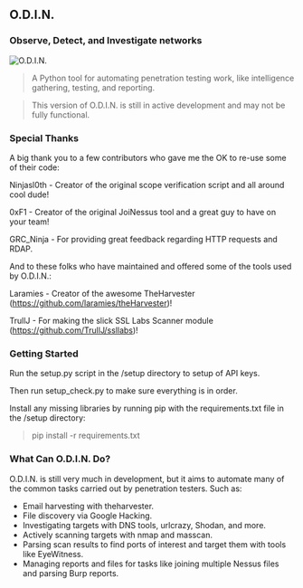 ## O.D.I.N.
### Observe, Detect, and Investigate networks

![O.D.I.N.](https://vignette3.wikia.nocookie.net/archer/images/4/46/ODINLogo.png/revision/latest/scale-to-width-down/250?cb=20170319051757)

>A Python tool for automating penetration testing work, like intelligence gathering, testing, and reporting.

>This version of O.D.I.N. is still in active development and may not be fully functional.

### Special Thanks
A big thank you to a few contributors who gave me the OK to re-use some of their code:

Ninjasl0th - Creator of the original scope verification script and all around cool dude!

0xF1 - Creator of the original JoiNessus tool and a great guy to have on your team!

GRC_Ninja - For providing great feedback regarding HTTP requests and RDAP.

And to these folks who have maintained and offered some of the tools used by O.D.I.N.:

Laramies - Creator of the awesome TheHarvester (https://github.com/laramies/theHarvester)!

TrullJ - For making the slick SSL Labs Scanner module (https://github.com/TrullJ/ssllabs)!

### Getting Started
Run the setup.py script in the /setup directory to setup of API keys.

Then run setup_check.py to make sure everything is in order.

Install any missing libraries by running pip with the requirements.txt file in the /setup directory:

>pip install -r requirements.txt

### What Can O.D.I.N. Do?
O.D.I.N. is still very much in development, but it aims to automate many of the common tasks carried out by penetration testers. Such as:
* Email harvesting with theharvester.
* File discovery via Google Hacking.
* Investigating targets with DNS tools, urlcrazy, Shodan, and more.
* Actively scanning targets with nmap and masscan.
* Parsing scan results to find ports of interest and target them with tools like EyeWitness.
* Managing reports and files for tasks like joining multiple Nessus files and parsing Burp reports.
